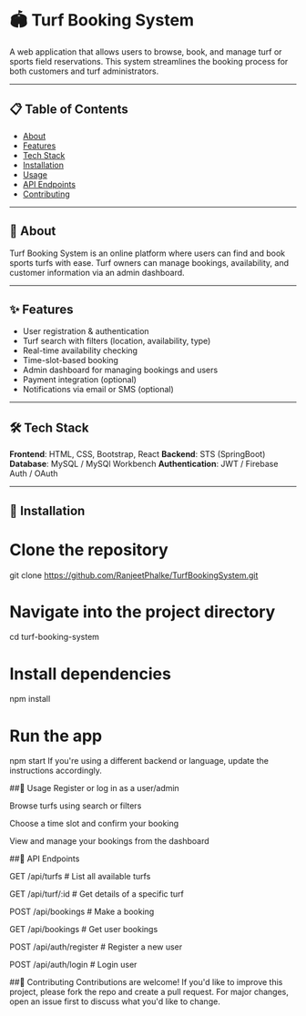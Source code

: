 # 🏟️ Turf Booking System

A web application that allows users to browse, book, and manage turf or sports field reservations. This system streamlines the booking process for both customers and turf administrators.

---

## 📋 Table of Contents

- [About](#-about)
- [Features](#-features)
- [Tech Stack](#-tech-stack)
- [Installation](#-installation)
- [Usage](#-usage)
- [API Endpoints](#-api-endpoints)
- [Contributing](#-contributing)

---

## 📌 About

Turf Booking System is an online platform where users can find and book sports turfs with ease. Turf owners can manage bookings, availability, and customer information via an admin dashboard.

---

## ✨ Features

- User registration & authentication
- Turf search with filters (location, availability, type)
- Real-time availability checking
- Time-slot-based booking
- Admin dashboard for managing bookings and users
- Payment integration (optional)
- Notifications via email or SMS (optional)

---

## 🛠️ Tech Stack

**Frontend**: HTML, CSS, Bootstrap, React 
**Backend**: STS (SpringBoot)
**Database**: MySQL / MySQl Workbench 
**Authentication**: JWT / Firebase Auth / OAuth  

---

## 🚀 Installation

# Clone the repository
git clone https://github.com/RanjeetPhalke/TurfBookingSystem.git

# Navigate into the project directory
cd turf-booking-system

# Install dependencies
npm install

# Run the app
npm start
If you're using a different backend or language, update the instructions accordingly.

##📌 Usage
Register or log in as a user/admin

Browse turfs using search or filters

Choose a time slot and confirm your booking

View and manage your bookings from the dashboard

##📡 API Endpoints

GET    /api/turfs            # List all available turfs

GET    /api/turf/:id         # Get details of a specific turf

POST   /api/bookings         # Make a booking

GET    /api/bookings         # Get user bookings

POST   /api/auth/register    # Register a new user

POST   /api/auth/login       # Login user

##🤝 Contributing
Contributions are welcome!
If you'd like to improve this project, please fork the repo and create a pull request. For major changes, open an issue first to discuss what you'd like to change.
